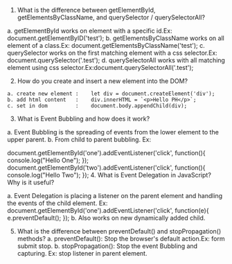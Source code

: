 1. What is the difference between getElementById, getElementsByClassName, and querySelector / querySelectorAll?
  
  a. getElementById works on element with a specific id.Ex: document.getElementByID('test');
  b. getElementsByClassName works on all element of a class.Ex: document.getElementsByClassName('test');
  c. querySelector works on the first matching element with a css selector.Ex: document.querySelector('.test');
  d. querySelectorAll works with all matching element using css selector.Ex:document.querySelectorAll('.test');


  2. How do you create and insert a new element into the DOM?
    
    a. create new element :    let div = document.createElement('div');
    b. add html content   :    div.innerHTML = `<p>Hello PH</p>`;
    c. set in dom         :    document.body.appendChild(div);

3. What is Event Bubbling and how does it work?

  a. Event Bubbling is the spreading of events from the lower element to the upper parent.
  b. From child to parent bubbling.
  Ex: 
  <div id="one">
    <p id="two"></p>
  </div>

  document.getElementById('one').addEventListener('click', function(){
    console.log("Hello One");
  });
   document.getElementById('two').addEventListener('click', function(){
    console.log("Hello Two");
  });
4. What is Event Delegation in JavaScript? Why is it useful?

  a. Event Delegation is placing a listener on the parent element and handling the events of the child element.
   Ex: 
     document.getElementById('one').addEventListener('click', function(e){
      e.preventDefault();
     });
  b. Also works on new dynamically added child.

5. What is the difference between preventDefault() and stopPropagation() methods?
   a.  preventDefault(): Stop the browser's default action.Ex: form submit stop.
   b.  stopPropagation(): Stop the event Bubbling and capturing. Ex: stop listener in parent element.